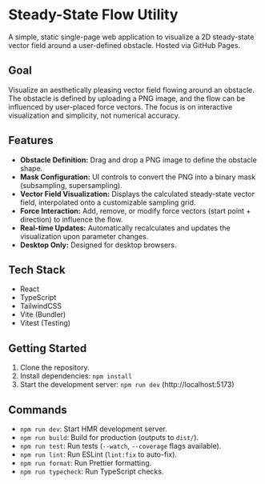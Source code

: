 # Steady-State Flow Utility

A simple, static single-page web application to visualize a 2D steady-state vector field around a user-defined obstacle. Hosted via GitHub Pages.

## Goal

Visualize an aesthetically pleasing vector field flowing around an obstacle. The obstacle is defined by uploading a PNG image, and the flow can be influenced by user-placed force vectors. The focus is on interactive visualization and simplicity, not numerical accuracy.

## Features

-   **Obstacle Definition:** Drag and drop a PNG image to define the obstacle shape.
-   **Mask Configuration:** UI controls to convert the PNG into a binary mask (subsampling, supersampling).
-   **Vector Field Visualization:** Displays the calculated steady-state vector field, interpolated onto a customizable sampling grid.
-   **Force Interaction:** Add, remove, or modify force vectors (start point + direction) to influence the flow.
-   **Real-time Updates:** Automatically recalculates and updates the visualization upon parameter changes.
-   **Desktop Only:** Designed for desktop browsers.

## Tech Stack

-   React
-   TypeScript
-   TailwindCSS
-   Vite (Bundler)
-   Vitest (Testing)

## Getting Started

1.  Clone the repository.
2.  Install dependencies: `npm install`
3.  Start the development server: `npm run dev` (http://localhost:5173)

## Commands

-   `npm run dev`: Start HMR development server.
-   `npm run build`: Build for production (outputs to `dist/`).
-   `npm run test`: Run tests (`--watch`, `--coverage` flags available).
-   `npm run lint`: Run ESLint (`lint:fix` to auto-fix).
-   `npm run format`: Run Prettier formatting.
-   `npm run typecheck`: Run TypeScript checks.
